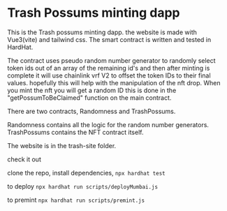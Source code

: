 # Trash Possums minting dapp

This is the Trash possums minting dapp.
the website is made with Vue3(vite) and tailwind css.
The smart contract is written and tested in HardHat.

The contract uses pseudo random number generator to randomly select token ids out of an array of the remaining id's and then after minting is complete it will use chainlink vrf V2 to offset the token IDs to their final values.  hopefully this will help with the manipulation of the nft drop.  When you mint the nft you will get a random ID  this is done in the "getPossumToBeClaimed" function on the main contract.

There are two contracts, Randomness and TrashPossums.

Randomness contains all the logic for the random number generators.
TrashPossums contains the NFT contract itself.

The website is in the trash-site folder.


check it out 

clone the repo,
install dependencies,
`npx hardhat test`

to deploy
`npx hardhat run scripts/deployMumbai.js`

to premint
`npx hardhat run scripts/premint.js`
